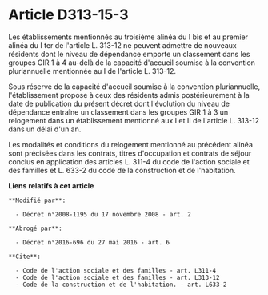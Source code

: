 # Article D313-15-3

Les établissements mentionnés au troisième alinéa du I bis et au premier alinéa du I ter de l'article L. 313-12 ne peuvent
admettre de nouveaux résidents dont le niveau de dépendance emporte un classement dans les groupes GIR 1 à 4 au-delà de la
capacité d'accueil soumise à la convention pluriannuelle mentionnée au I de l'article L. 313-12. 

Sous réserve de la capacité d'accueil soumise à la convention pluriannuelle, l'établissement propose à ceux des résidents
admis postérieurement à la date de publication du présent décret dont l'évolution du niveau de dépendance entraîne un
classement dans les groupes GIR 1 à 3 un relogement dans un établissement mentionné aux I et II de l'article L. 313-12 dans
un délai d'un an. 

Les modalités et conditions du relogement mentionné au précédent alinéa sont précisées dans les contrats, titres d'occupation
et contrats de séjour conclus en application des articles L. 311-4 du code de l'action sociale et des familles et L. 633-2 du
code de la construction et de l'habitation.

**Liens relatifs à cet article**

	**Modifié par**:

	  - Décret n°2008-1195 du 17 novembre 2008 - art. 2

	**Abrogé par**:

	  - Décret n°2016-696 du 27 mai 2016 - art. 6

	**Cite**:

	  - Code de l'action sociale et des familles - art. L311-4
	  - Code de l'action sociale et des familles - art. L313-12
	  - Code de la construction et de l'habitation. - art. L633-2
